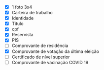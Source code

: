 - [x] 1 foto 3x4
- [x] Carteira de trabalho
- [x] Identidade
- [x] Titulo
- [x] cpf
- [x] Reservista
- [x] PIS
- [ ] Comprovante de residência
- [x] Comprovante de votação da última eleição
- [ ] Certificado de nível superior
- [ ] Comprovante de vacinação COVID 19